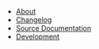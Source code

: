 * [About](https://raw.githubusercontent.com/pikkumyy/sitemap-generator/master/README.md)
* [Changelog](https://raw.githubusercontent.com/pikkumyy/sitemap-generator/master/CHANGELOG.md)
* [Source Documentation](documentation.md)
* [Development](getting_started.md)